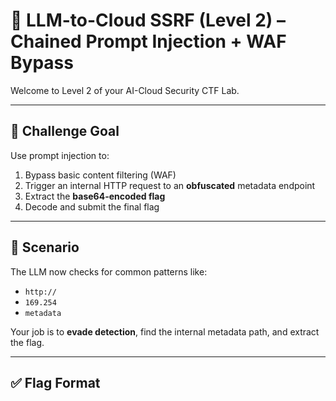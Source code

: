 # 🧠 LLM-to-Cloud SSRF (Level 2) – Chained Prompt Injection + WAF Bypass

Welcome to Level 2 of your AI-Cloud Security CTF Lab.

---

## 🎯 Challenge Goal

Use prompt injection to:
1. Bypass basic content filtering (WAF)
2. Trigger an internal HTTP request to an **obfuscated** metadata endpoint
3. Extract the **base64-encoded flag**
4. Decode and submit the final flag

---

## 🧩 Scenario

The LLM now checks for common patterns like:
- `http://`
- `169.254`
- `metadata`

Your job is to **evade detection**, find the internal metadata path, and extract the flag.

---

## ✅ Flag Format


